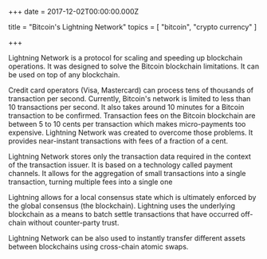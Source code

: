 
+++
date = 2017-12-02T00:00:00.000Z


title = "Bitcoin's Lightning Network"
topics = [ "bitcoin", "crypto currency" ]

+++

Lightning Network is a protocol for scaling and speeding up blockchain operations. It was designed to solve the Bitcoin blockchain limitations. It can be used on top of any blockchain.

Credit card operators (Visa, Mastercard) can process tens of thousands of transaction per second. Currently, Bitcoin's network is limited to less than 10 transactions per second. It also takes around 10 minutes for a Bitcoin transaction to be confirmed. Transaction fees on the Bitcoin blockchain are between 5 to 10 cents per transaction which makes micro-payments too expensive.  Lightning Network was created to overcome those problems. It provides near-instant transactions with fees of a fraction of a cent.

Lightning Network stores only the transaction data required in the context of the transaction issuer.  It is based on a technology called payment channels. It  allows for the aggregation of small transactions into a single transaction, turning multiple fees into a single one

Lightning allows for a local consensus state which is ultimately enforced by the global consensus (the blockchain). Lightning uses the underlying blockchain as a means to batch settle transactions that have occurred off-chain without counter-party trust.

Lightning Network can be also used to instantly transfer different assets between blockchains using cross-chain atomic swaps.
